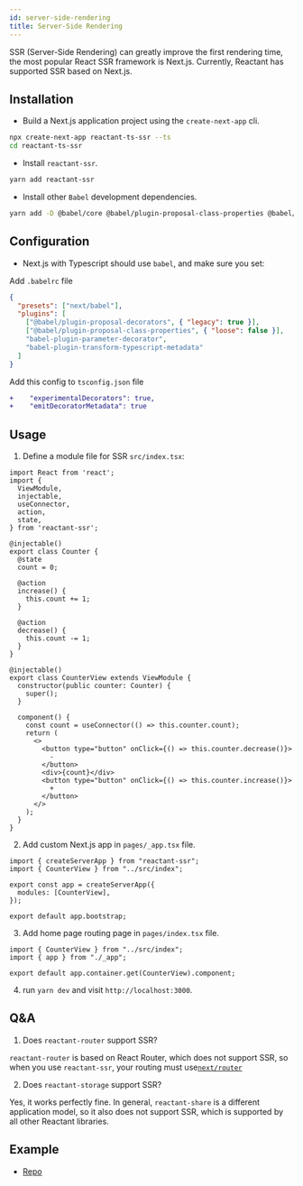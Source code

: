 ```yaml
---
id: server-side-rendering
title: Server-Side Rendering
---
```


SSR (Server-Side Rendering) can greatly improve the first rendering time, the most popular React SSR framework is Next.js. Currently, Reactant has supported SSR based on Next.js.

## Installation

- Build a Next.js application project using the `create-next-app` cli.

```sh
npx create-next-app reactant-ts-ssr --ts
cd reactant-ts-ssr
```

- Install `reactant-ssr`.

```sh
yarn add reactant-ssr
```

- Install other `Babel` development dependencies.

```sh
yarn add -D @babel/core @babel/plugin-proposal-class-properties @babel/plugin-proposal-decorators babel-plugin-parameter-decorator babel-plugin-transform-typescript-metadata
```

## Configuration

- Next.js with Typescript should use `babel`, and make sure you set:

Add `.babelrc` file

```json
{
  "presets": ["next/babel"],
  "plugins": [
    ["@babel/plugin-proposal-decorators", { "legacy": true }],
    ["@babel/plugin-proposal-class-properties", { "loose": false }],
    "babel-plugin-parameter-decorator",
    "babel-plugin-transform-typescript-metadata"
  ]
}
```

Add this config to `tsconfig.json` file

```diff
+    "experimentalDecorators": true,
+    "emitDecoratorMetadata": true
```

## Usage

1. Define a module file for SSR `src/index.tsx`:

```tsx
import React from 'react';
import {
  ViewModule,
  injectable,
  useConnector,
  action,
  state,
} from 'reactant-ssr';

@injectable()
export class Counter {
  @state
  count = 0;

  @action
  increase() {
    this.count += 1;
  }

  @action
  decrease() {
    this.count -= 1;
  }
}

@injectable()
export class CounterView extends ViewModule {
  constructor(public counter: Counter) {
    super();
  }

  component() {
    const count = useConnector(() => this.counter.count);
    return (
      <>
        <button type="button" onClick={() => this.counter.decrease()}>
          -
        </button>
        <div>{count}</div>
        <button type="button" onClick={() => this.counter.increase()}>
          +
        </button>
      </>
    );
  }
}
```

2. Add custom Next.js app in `pages/_app.tsx` file.

```tsx
import { createServerApp } from "reactant-ssr";
import { CounterView } from "../src/index";

export const app = createServerApp({
  modules: [CounterView],
});

export default app.bootstrap;
```

3. Add home page routing page in `pages/index.tsx` file.

```tsx
import { CounterView } from "../src/index";
import { app } from "./_app";

export default app.container.get(CounterView).component;
```

4. run `yarn dev` and visit `http://localhost:3000`.

## Q&A

1. Does `reactant-router` support SSR?

`reactant-router` is based on React Router, which does not support SSR, so when you use `reactant-ssr`, your routing must use[`next/router`](https://nextjs.org/docs/api-reference/next/router)

2. Does `reactant-storage` support SSR?

Yes, it works perfectly fine. In general, `reactant-share` is a different application model, so it also does not support SSR, which is supported by all other Reactant libraries.

## Example

- [Repo](https://github.com/unadlib/reactant-examples/tree/master/server/server-side-rendering)